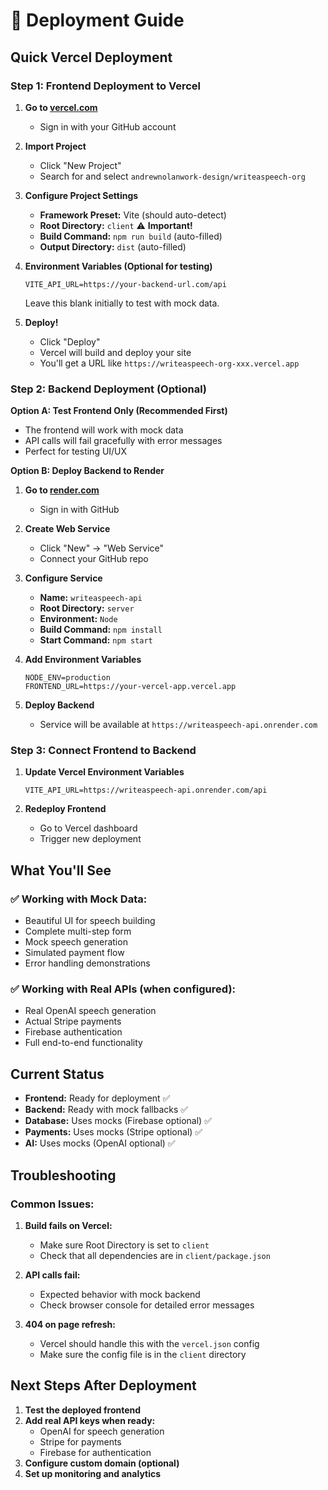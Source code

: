 # 🚀 Deployment Guide

## Quick Vercel Deployment

### Step 1: Frontend Deployment to Vercel

1. **Go to [vercel.com](https://vercel.com)**
   - Sign in with your GitHub account

2. **Import Project**
   - Click "New Project"
   - Search for and select `andrewnolanwork-design/writeaspeech-org`

3. **Configure Project Settings**
   - **Framework Preset:** Vite (should auto-detect)
   - **Root Directory:** `client` ⚠️ **Important!**
   - **Build Command:** `npm run build` (auto-filled)
   - **Output Directory:** `dist` (auto-filled)

4. **Environment Variables (Optional for testing)**
   ```
   VITE_API_URL=https://your-backend-url.com/api
   ```
   
   Leave this blank initially to test with mock data.

5. **Deploy!**
   - Click "Deploy"
   - Vercel will build and deploy your site
   - You'll get a URL like `https://writeaspeech-org-xxx.vercel.app`

### Step 2: Backend Deployment (Optional)

**Option A: Test Frontend Only (Recommended First)**
- The frontend will work with mock data
- API calls will fail gracefully with error messages
- Perfect for testing UI/UX

**Option B: Deploy Backend to Render**

1. **Go to [render.com](https://render.com)**
   - Sign in with GitHub

2. **Create Web Service**
   - Click "New" → "Web Service"
   - Connect your GitHub repo

3. **Configure Service**
   - **Name:** `writeaspeech-api`
   - **Root Directory:** `server`
   - **Environment:** `Node`
   - **Build Command:** `npm install`
   - **Start Command:** `npm start`

4. **Add Environment Variables**
   ```
   NODE_ENV=production
   FRONTEND_URL=https://your-vercel-app.vercel.app
   ```

5. **Deploy Backend**
   - Service will be available at `https://writeaspeech-api.onrender.com`

### Step 3: Connect Frontend to Backend

1. **Update Vercel Environment Variables**
   ```
   VITE_API_URL=https://writeaspeech-api.onrender.com/api
   ```

2. **Redeploy Frontend**
   - Go to Vercel dashboard
   - Trigger new deployment

## What You'll See

### ✅ **Working with Mock Data:**
- Beautiful UI for speech building
- Complete multi-step form
- Mock speech generation
- Simulated payment flow
- Error handling demonstrations

### ✅ **Working with Real APIs (when configured):**
- Real OpenAI speech generation
- Actual Stripe payments
- Firebase authentication
- Full end-to-end functionality

## Current Status

- **Frontend:** Ready for deployment ✅
- **Backend:** Ready with mock fallbacks ✅
- **Database:** Uses mocks (Firebase optional) ✅
- **Payments:** Uses mocks (Stripe optional) ✅
- **AI:** Uses mocks (OpenAI optional) ✅

## Troubleshooting

### Common Issues:

1. **Build fails on Vercel:**
   - Make sure Root Directory is set to `client`
   - Check that all dependencies are in `client/package.json`

2. **API calls fail:**
   - Expected behavior with mock backend
   - Check browser console for detailed error messages

3. **404 on page refresh:**
   - Vercel should handle this with the `vercel.json` config
   - Make sure the config file is in the `client` directory

## Next Steps After Deployment

1. **Test the deployed frontend**
2. **Add real API keys when ready:**
   - OpenAI for speech generation
   - Stripe for payments
   - Firebase for authentication
3. **Configure custom domain (optional)**
4. **Set up monitoring and analytics**
